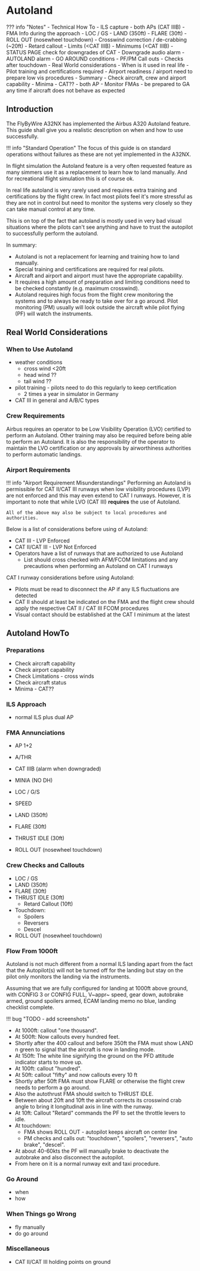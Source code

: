 # Autoland

??? info "Notes"
    - Technical How To
        - ILS capture
        - both APs (CAT IIIB)
        - FMA Info during the approach
            - LOC / GS
            - LAND (350ft)
            - FLARE (30ft)
            - ROLL OUT (nosewheel touchdown)
        - Crosswind correction / de-crabbing (~20ft)
        - Retard callout
        - Limits (<CAT IIIB)
        - Minimums (<CAT IIIB)
        - STATUS PAGE check for downgrades of CAT
        - Downgrade audio alarm
        - AUTOLAND alarm
        - GO AROUND conditions
        - PF/PM Call outs
        - Checks after touchdown
    - Real World considerations
        - When is it used in real life
        - Pilot training and certifications required
        - Airport readiness / airport need to prepare low vis procedures
        - Summary
            - Check aircraft, crew and airport capability
            - Minima - CAT??
            - both AP
            - Monitor FMAs
            - be prepared to GA any time if aircraft does not behave as expected

## Introduction

The FlyByWire A32NX has implemented the Airbus A320 Autoland feature. This guide shall give you a realistic description on when and how to use successfully.

!!! info "Standard Operation"
    The focus of this guide is on standard operations without failures as these are not yet implemented in the A32NX.

In flight simulation the Autoland feature is a very often requested feature as many simmers use it as a replacement to learn how to land manually. And for recreational flight simulation this is of course ok.

In real life autoland is very rarely used and requires extra training and certifications by the flight crew. In fact most pilots feel it's more stressful as they are not in control but need to monitor the systems very closely so they can take manual control at any time.

This is on top of the fact that autoland is mostly used in very bad visual situations where the pilots can't see anything and have to trust the autopilot to successfully perform the autoland.

In summary:

- Autoland is not a replacement for learning and training how to land manually.
- Special training and certifications are required for real pilots.
- Aircraft and airport and airport must have the appropriate capability.
- It requires a high amount of preparation and limiting conditions need to be checked constantly (e.g. maximum crosswind).
- Autoland requires high focus from the flight crew monitoring the systems and to always be ready to take over for a go around. Pilot monitoring (PM) usually will look outside the aircraft while pilot flying (PF) will watch the instruments.

## Real World Considerations

### When to Use Autoland

- weather conditions
    - cross wind <20ft
    - head wind ??
    - tail wind ??
- pilot training - pilots need to do this regularly to keep certification
    - 2 times a year in simulator in Germany
- CAT III in general and A/B/C types

### Crew Requirements

Airbus requires an operator to be Low Visibility Operation (LVO) certified to perform an Autoland. Other training may also be required before being able to perform an Autoland. It is also the responsibility of the operator to maintain the LVO certification or any approvals by airworthiness authorities to perform automatic landings.

### Airport Requirements

!!! info "Airport Requirement Misunderstandings"
    Performing an Autoland is permissible for CAT II/CAT III runways when low visibility procedures (LVP) are not enforced and this may even extend to CAT I runways. However, it is important to note that while LVO (CAT III) **requires** the use of Autoland.

    All of the above may also be subject to local procedures and authorities.

Below is a list of considerations before using of Autoland:

- CAT III - LVP Enforced
- CAT II/CAT III - LVP Not Enforced
- Operators have a list of runways that are authorized to use Autoland
  - List should cross checked with AFM/FCOM limitations and any precautions when performing an Autoland on CAT I runways

CAT I runway considerations before using Autoland:

- Pilots must be read to disconnect the AP if any ILS fluctuations are detected
- CAT II should at least be indicated on the FMA and the flight crew should apply the respective CAT II / CAT III FCOM procedures
- Visual contact should be established at the CAT I minimum at the latest

## Autoland HowTo

### Preparations

- Check aircraft capability
- Check airport capability
- Check Limitations - cross winds
- Check aircraft status
- Minima - CAT??

### ILS Approach

- normal ILS plus dual AP

### FMA Annunciations

- AP 1+2
- A/THR
- CAT IIIB (alarm when downgraded)
- MINIA (NO DH)
- LOC / G/S
- SPEED

- LAND (350ft)
- FLARE (30ft)
- THRUST IDLE (30ft)
- ROLL OUT (nosewheel touchdown)

### Crew Checks and Callouts

- LOC / GS
- LAND (350ft)
- FLARE (30ft)
- THRUST IDLE (30ft)
    - Retard Callout (10ft)
- Touchdown:
    - Spoilers
    - Reversers
    - Descel
- ROLL OUT (nosewheel touchdown)

### Flow From 1000ft

Autoland is not much different from a normal ILS landing apart from the fact that the Autopilot(s) will not be turned off for the landing but stay on the pilot only monitors the landing via the instruments.

Assuming that we are fully configured for landing at 1000ft above ground, with CONFIG 3 or CONFIG FULL, V~appr~ speed, gear down, autobrake armed, ground spoilers armed, ECAM landing memo no blue, landing checklist complete.

!!! bug "TODO - add screenshots"

- At 1000ft: callout "one thousand".
- At 500ft: Now callouts every hundred feet.
- Shortly after the 400 callout and before 350ft the FMA must show LAND n green to signal that the aircraft is now in landing mode.
- At 150ft: The white line signifying the ground on the PFD attitude indicator starts to move up.
- At 100ft: callout "hundred".
- At 50ft: callout "fifty" and now callouts every 10 ft
- Shortly after 50ft FMA must show FLARE or otherwise the flight crew needs to perform a go around.
- Also the autothrust FMA should switch to THRUST IDLE.
- Between about 20ft and 10ft the aircraft corrects its crosswind crab angle to bring it  longitudinal axis in line with the runway.
- At 10ft: Callout "Retard" commands the PF to set the throttle levers to idle.
- At touchdown:
    - FMA shows ROLL OUT - autopilot keeps aircraft on center line
    - PM checks and calls out: "touchdown", "spoilers", "reversers", "auto brake", "descel".
- At about 40-60kts the PF will manually brake to deactivate the autobrake and also disconnect the autopilot.
- From here on it is a normal runway exit and taxi procedure.

### Go Around

- when
- how

### When Things go Wrong

- fly manually
- do go around

### Miscellaneous

- CAT II/CAT III holding points on ground

